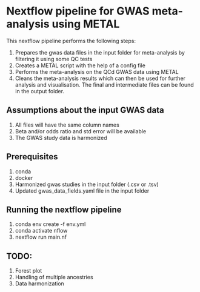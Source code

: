 # Nextflow pipeline for GWAS meta-analysis using METAL

This nextflow pipeline performs the following steps:
1. Prepares the gwas data files in the input folder for meta-analysis by filtering it using some QC tests
2. Creates a METAL script with the help of a config file
3. Performs the meta-analysis on the QCd GWAS data using METAL
4. Cleans the meta-analysis results which can then be used for further analysis and visualisation. The final and intermediate files can be found in the output folder. 

## Assumptions about the input GWAS data
1. All files will have the same column names
2. Beta and/or odds ratio and std error will be available
3. The GWAS study data is harmonized

## Prerequisites
1. conda
2. docker
3. Harmonized gwas studies in the input folder (.csv or .tsv)
3. Updated gwas_data_fields.yaml file in the input folder

## Running the nextflow pipeline
1. conda env create -f env.yml
2. conda activate nflow
3. nextflow run main.nf

## TODO:
1. Forest plot
2. Handling of multiple ancestries
3. Data harmonization